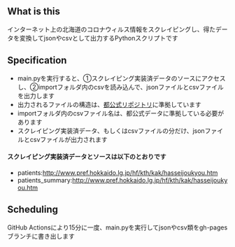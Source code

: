## What is this
インターネット上の北海道のコロナウィルス情報をスクレイピングし、得たデータを変換してjsonやcsvとして出力するPythonスクリプトです

## Specification
- main.pyを実行すると、①スクレイピング実装済データのソースにアクセスし、②importフォルダ内のcsvを読み込んで、jsonファイルとcsvファイルを出力します
- 出力されるファイルの構造は、[都公式リポジトリ](https://github.com/tokyo-metropolitan-gov/covid19)に準拠しています
- importフォルダ内のcsvファイル名は、都公式データに準拠している必要があります
- スクレイピング実装済データ、もしくはcsvファイルの分だけ、jsonファイルとcsvファイルが出力されます

#### スクレイピング実装済データとソースは以下のとおりです
- patients:http://www.pref.hokkaido.lg.jp/hf/kth/kak/hasseijoukyou.htm
- patients_summary:http://www.pref.hokkaido.lg.jp/hf/kth/kak/hasseijoukyou.htm

## Scheduling
GitHub Actionsにより15分に一度、main.pyを実行してjsonやcsv類をgh-pagesブランチに書き出します